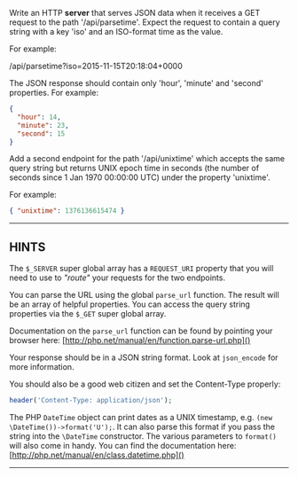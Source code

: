 Write an HTTP **server** that serves JSON data when it receives a GET request to the path '/api/parsetime'. Expect the request to contain a query string with a key 'iso' and an ISO-format time as the value.

For example:

  /api/parsetime?iso=2015-11-15T20:18:04+0000

The JSON response should contain only 'hour', 'minute' and 'second' properties. For example:

```json
{
  "hour": 14,
  "minute": 23,
  "second": 15
}
```

Add a second endpoint for the path '/api/unixtime' which accepts the same query string but returns UNIX epoch time in seconds (the number of seconds since 1 Jan 1970 00:00:00 UTC) under the property 'unixtime'.

For example:

```json
{ "unixtime": 1376136615474 }
```

----------------------------------------------------------------------
## HINTS

The `$_SERVER` super global array has a `REQUEST_URI` property that you will need to use to *"route"* your requests for the two endpoints.

You can parse the URL using the global `parse_url` function. The result will be an array of helpful properties.
You can access the query string properties via the `$_GET` super global array.

Documentation on the `parse_url` function can be found by pointing your browser here:
    [http://php.net/manual/en/function.parse-url.php]()
  
Your response should be in a JSON string format. Look at `json_encode` for more information.

You should also be a good web citizen and set the Content-Type properly:

```php
header('Content-Type: application/json');
```

The PHP `DateTime` object can print dates as a UNIX timestamp, e.g. `(new \DateTime())->format('U');`. It can also parse this format if you pass the string into the `\DateTime` constructor. The various parameters to `format()` will also
come in handy. You can find the documentation here:
    [http://php.net/manual/en/class.datetime.php]()

----------------------------------------------------------------------
